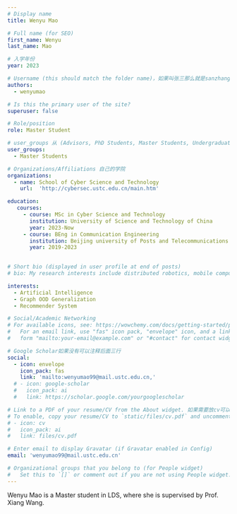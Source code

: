 ```yaml
---
# Display name
title: Wenyu Mao

# Full name (for SEO)
first_name: Wenyu
last_name: Mao

# 入学年份
year: 2023

# Username (this should match the folder name)，如果叫张三那么就是sanzhang
authors:
  - wenyumao

# Is this the primary user of the site? 
superuser: false

# Role/position 
role: Master Student

# user_groups 从 (Advisors, PhD Students, Master Students, Undergraduate) 从这四个里面选
user_groups:
  - Master Students

# Organizations/Affiliations 自己的学院
organizations:
  - name: School of Cyber Science and Technology
    url:  'http://cybersec.ustc.edu.cn/main.htm'

education:
   courses:
     - course: MSc in Cyber Science and Technology
       institution: University of Science and Technology of China
       year: 2023-Now
     - course: BEng in Communication Engineering 
       institution: Beijing university of Posts and Telecommunications
       year: 2019-2023
   

# Short bio (displayed in user profile at end of posts)
# bio: My research interests include distributed robotics, mobile computing and programmable matter.

interests:
  - Artificial Intelligence
  - Graph OOD Generalization
  - Recommender System

# Social/Academic Networking
# For available icons, see: https://wowchemy.com/docs/getting-started/page-builder/#icons
#   For an email link, use "fas" icon pack, "envelope" icon, and a link in the
#   form "mailto:your-email@example.com" or "#contact" for contact widget.

# Google Scholar如果没有可以注释后面三行
social:
  - icon: envelope
    icon_pack: fas
    link: 'mailto:wenyumao99@mail.ustc.edu.cn,'
  # - icon: google-scholar
  #   icon_pack: ai
  #   link: https://scholar.google.com/yourgooglescholar

# Link to a PDF of your resume/CV from the About widget. 如果需要放cv可以发给我
# To enable, copy your resume/CV to `static/files/cv.pdf` and uncomment the lines below.
# - icon: cv
#   icon_pack: ai
#   link: files/cv.pdf

# Enter email to display Gravatar (if Gravatar enabled in Config)
email: 'wenyumao99@mail.ustc.edu.cn'

# Organizational groups that you belong to (for People widget)
#   Set this to `[]` or comment out if you are not using People widget.
---
```


Wenyu Mao is a Master student in LDS, where she is supervised by Prof. Xiang Wang.
